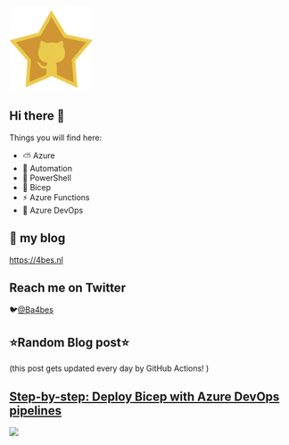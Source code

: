 ![Github Star](Assets/github-stars-logo_Color.png)

## Hi there 👋

Things you will find here:
- ⛅ Azure
- 🚗 Automation
- 🐚 PowerShell
- 💪 Bicep
- ⚡ Azure Functions
- 🚀 Azure DevOps


## 📝 my blog
<https://4bes.nl>

## Reach me on Twitter
🐦[@Ba4bes](https://twitter.com/Ba4bes)

<!---
- 🔭 I’m currently working on ...
- 🌱 I’m currently learning ...
- 👯 I’m looking to collaborate on ...
- 🤔 I’m looking for help with ...
- 💬 Ask me about ...
- 📫 How to reach me: ...
- 😄 Pronouns: ...
- ⚡ Fun fact: I have a standard poodle 🐩

-->

## ⭐Random Blog post⭐

(this post gets updated every day by GitHub Actions! )

<!-- Link -->
## [Step-by-step: Deploy Bicep with Azure DevOps pipelines](https://4bes.nl/2021/04/18/step-by-step-deploy-bicep-with-azure-devops-pipelines/)

<a href="https://4bes.nl/2021/04/18/step-by-step-deploy-bicep-with-azure-devops-pipelines/"><img src="https://4bes.nl/wp-content/uploads/2021/04/BicepDeployAzDoytn.png" height="250px"></a>

